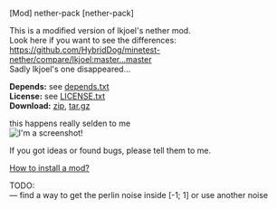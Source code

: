 [Mod] nether-pack [nether-pack]

This is a modified version of lkjoel's nether mod.  
Look here if you want to see the differences:  
https://github.com/HybridDog/minetest-nether/compare/lkjoel:master...master  
Sadly lkjoel's one disappeared…

**Depends:** see [depends.txt](https://raw.githubusercontent.com/HybridDog/nether-pack/master/nether/depends.txt)  
**License:** see [LICENSE.txt](https://raw.githubusercontent.com/HybridDog/nether-pack/master/LICENSE.txt)  
**Download:** [zip](https://github.com/HybridDog/nether-pack/archive/master.zip), [tar.gz](https://github.com/HybridDog/nether-pack/tarball/master)  

this happens really selden to me  
![I'm a screenshot!](http://i.imgur.com/pMZYqt9.png)

If you got ideas or found bugs, please tell them to me.

[How to install a mod?](http://wiki.minetest.net/Installing_Mods)


TODO:  
— find a way to get the perlin noise inside [-1; 1] or use another noise
